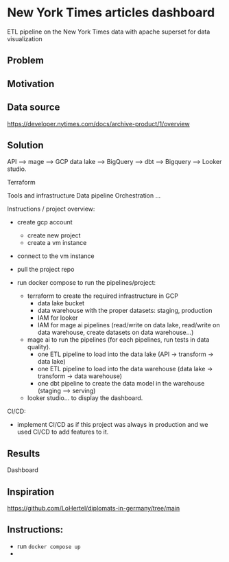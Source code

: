 # New York Times articles dashboard
ETL pipeline on the New York Times data with apache superset for data visualization


## Problem

## Motivation

## Data source

https://developer.nytimes.com/docs/archive-product/1/overview

## Solution

API --> mage --> GCP data lake --> BigQuery --> dbt --> Bigquery --> Looker studio.

Terraform


Tools and infrastructure
Data pipeline
Orchestration
...



Instructions / project overview:

- create gcp account
	- create new project
	- create a vm instance
	
	
- connect to the vm instance
- pull the project repo
- run docker compose to run the pipelines/project:
	- terraform to create the required infrastructure in GCP
		- data lake bucket
		- data warehouse with the proper datasets: staging, production
		- IAM for looker
		- IAM for mage ai pipelines (read/write on data lake, read/write on data warehouse, create datasets on data warehouse...)
	- mage ai to run the pipelines (for each pipelines, run tests in data quality).
		- one ETL pipeline to load into the data lake (API -> transform -> data lake)
		- one ETL pipeline to load into the data warehouse (data lake -> transform -> data warehouse)
		- one dbt pipeline to create the data model in the warehouse (staging --> serving)
	- looker studio... to display the dashboard.
	
	
CI/CD:
- implement CI/CD as if this project was always in production and we used CI/CD to add features to it.



## Results
Dashboard

## Inspiration
https://github.com/LoHertel/diplomats-in-germany/tree/main


## Instructions:
- run `docker compose up`
- 
